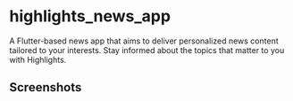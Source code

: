 # highlights_news_app

A Flutter-based news app that aims to deliver personalized news content tailored to your interests. Stay informed about the topics that matter to you with Highlights.

## Screenshots

